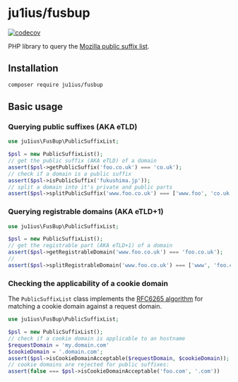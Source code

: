 # ju1ius/fusbup

[![codecov](https://codecov.io/gh/ju1ius/fusbup/branch/main/graph/badge.svg?token=bcrU1ru7IF)](https://codecov.io/gh/ju1ius/fusbup)

PHP library to query the [Mozilla public suffix list](https://publicsuffix.org/).

## Installation

```sh
composer require ju1ius/fusbup
```

## Basic usage

### Querying public suffixes (AKA eTLD)

```php
use ju1ius\FusBup\PublicSuffixList;

$psl = new PublicSuffixList();
// get the public suffix (AKA eTLD) of a domain
assert($psl->getPublicSuffix('foo.co.uk') === 'co.uk');
// check if a domain is a public suffix
assert($psl->isPublicSuffix('fukushima.jp'));
// split a domain into it's private and public parts
assert($psl->splitPublicSuffix('www.foo.co.uk') === ['www.foo', 'co.uk']);
```

### Querying registrable domains (AKA eTLD+1)

```php
use ju1ius\FusBup\PublicSuffixList;

$psl = new PublicSuffixList();
// get the registrable part (AKA eTLD+1) of a domain
assert($psl->getRegistrableDomain('www.foo.co.uk') === 'foo.co.uk');
//
assert($psl->splitRegistrableDomain('www.foo.co.uk') === ['www', 'foo.co.uk']);
```

### Checking the applicability of a cookie domain

The `PublicSuffixList` class implements the
[RFC6265 algorithm](https://httpwg.org/specs/rfc6265.html#cookie-domain)
for matching a cookie domain against a request domain.

```php
use ju1ius\FusBup\PublicSuffixList;

$psl = new PublicSuffixList();
// check if a cookie domain is applicable to an hostname
$requestDomain = 'my.domain.com'
$cookieDomain = '.domain.com';
assert($psl->isCookieDomainAcceptable($requestDomain, $cookieDomain));
// cookie domains are rejected for public suffixes:
assert(false === $psl->isCookieDomainAcceptable('foo.com', '.com'))
```
